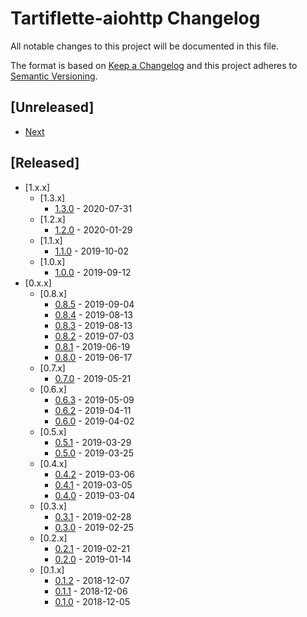 # Tartiflette-aiohttp Changelog

All notable changes to this project will be documented in this file.

The format is based on [Keep a Changelog](http://keepachangelog.com/en/1.0.0/)
and this project adheres to [Semantic Versioning](http://semver.org/spec/v2.0.0.html).

## [Unreleased]

- [Next](./changelogs/next.md)

## [Released]

- [1.x.x]
  - [1.3.x]
    - [1.3.0](./changelogs/1.3.0.md) - 2020-07-31
  - [1.2.x]
    - [1.2.0](./changelogs/1.2.0.md) - 2020-01-29
  - [1.1.x]
    - [1.1.0](./changelogs/1.1.0.md) - 2019-10-02
  - [1.0.x]
    - [1.0.0](./changelogs/1.0.0.md) - 2019-09-12
- [0.x.x]
  - [0.8.x]
    - [0.8.5](./changelogs/0.8.5.md) - 2019-09-04
    - [0.8.4](./changelogs/0.8.4.md) - 2019-08-13
    - [0.8.3](./changelogs/0.8.3.md) - 2019-08-13
    - [0.8.2](./changelogs/0.8.2.md) - 2019-07-03
    - [0.8.1](./changelogs/0.8.1.md) - 2019-06-19
    - [0.8.0](./changelogs/0.8.0.md) - 2019-06-17
  - [0.7.x]
    - [0.7.0](./changelogs/0.7.0.md) - 2019-05-21
  - [0.6.x]
    - [0.6.3](./changelogs/0.6.3.md) - 2019-05-09
    - [0.6.2](./changelogs/0.6.2.md) - 2019-04-11
    - [0.6.0](./changelogs/0.6.0.md) - 2019-04-02
  - [0.5.x]
    - [0.5.1](./changelogs/0.5.1.md) - 2019-03-29
    - [0.5.0](./changelogs/0.5.0.md) - 2019-03-25
  - [0.4.x]
    - [0.4.2](./changelogs/0.4.2.md) - 2019-03-06
    - [0.4.1](./changelogs/0.4.1.md) - 2019-03-05
    - [0.4.0](./changelogs/0.4.0.md) - 2019-03-04
  - [0.3.x]
    - [0.3.1](./changelogs/0.3.1.md) - 2019-02-28
    - [0.3.0](./changelogs/0.3.0.md) - 2019-02-25
  - [0.2.x]
    - [0.2.1](./changelogs/0.2.1.md) - 2019-02-21
    - [0.2.0](./changelogs/0.2.0.md) - 2019-01-14
  - [0.1.x]
    - [0.1.2](./changelogs/0.1.2.md) - 2018-12-07
    - [0.1.1](./changelogs/0.1.1.md) - 2018-12-06
    - [0.1.0](./changelogs/0.1.0.md) - 2018-12-05
